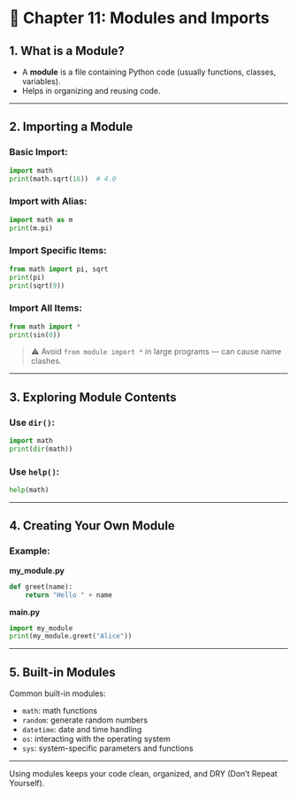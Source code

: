 # 📘 Chapter 11: Modules and Imports

## 1. What is a Module?
- A **module** is a file containing Python code (usually functions, classes, variables).
- Helps in organizing and reusing code.

---

## 2. Importing a Module

### Basic Import:
```python
import math
print(math.sqrt(16))  # 4.0
```

### Import with Alias:
```python
import math as m
print(m.pi)
```

### Import Specific Items:
```python
from math import pi, sqrt
print(pi)
print(sqrt(9))
```

### Import All Items:
```python
from math import *
print(sin(0))
```

> ⚠️ Avoid `from module import *` in large programs — can cause name clashes.

---

## 3. Exploring Module Contents

### Use `dir()`:
```python
import math
print(dir(math))
```

### Use `help()`:
```python
help(math)
```

---

## 4. Creating Your Own Module

### Example:
**my_module.py**
```python
def greet(name):
    return "Hello " + name
```

**main.py**
```python
import my_module
print(my_module.greet("Alice"))
```

---

## 5. Built-in Modules

Common built-in modules:
- `math`: math functions
- `random`: generate random numbers
- `datetime`: date and time handling
- `os`: interacting with the operating system
- `sys`: system-specific parameters and functions

---

Using modules keeps your code clean, organized, and DRY (Don’t Repeat Yourself).
